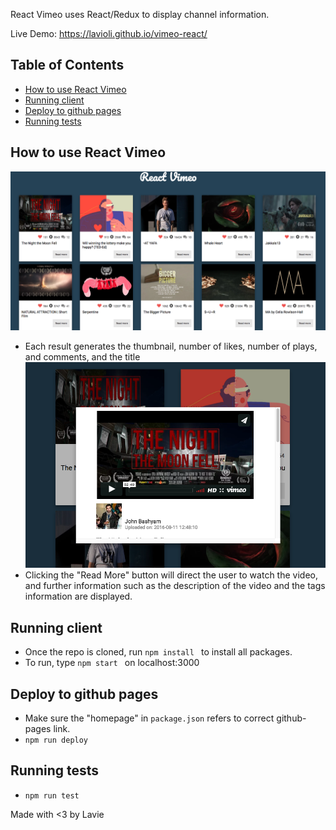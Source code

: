 React Vimeo uses React/Redux to display channel information. 

Live Demo: https://lavioli.github.io/vimeo-react/

## Table of Contents

- [How to use React Vimeo](#how-to-use-react-vimeo)
- [Running client](#running-client)
- [Deploy to github pages](#deploy-to-github-pages)
- [Running tests](#running-tests)

## How to use React Vimeo

![Screenshot](src/assets/img/application.png)
* Each result generates the thumbnail, number of likes, number of plays, and comments, and the title
![Screenshot](src/assets/img/video-preview.png)
* Clicking the "Read More" button will direct the user to watch the video, and further information such as the description of the video and the tags information are displayed.

## Running client

* Once the repo is cloned, run `npm install ` to install all packages.
* To run, type `npm start ` on localhost:3000

## Deploy to github pages
* Make sure the "homepage" in `package.json` refers to correct github-pages link.
* `npm run deploy`

## Running tests
* `npm run test`

Made with <3 by Lavie